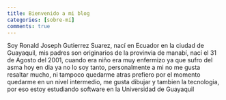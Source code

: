 ```yaml
---
title: Bienvenido a mi blog
categories: [sobre-mí]
comments: true
---
```


Soy Ronald Joseph Gutierrez Suarez, nací en Ecuador en la ciudad de Guayaquil, mis padres son originarios de la provinvia de manabí, nací el 31 de Agosto del 2001, cuando era niño era muy enfermizo ya que sufro del asma hoy en dia ya no lo soy tanto, personalmente a mi no me gusta resaltar mucho, ni tampoco quedarme atras prefiero por el momento quedarme en un nivel intermedio, me gusta dibujar y tambien la tecnologia, por eso estoy estudiando software en la Universidad de Guayaquil
